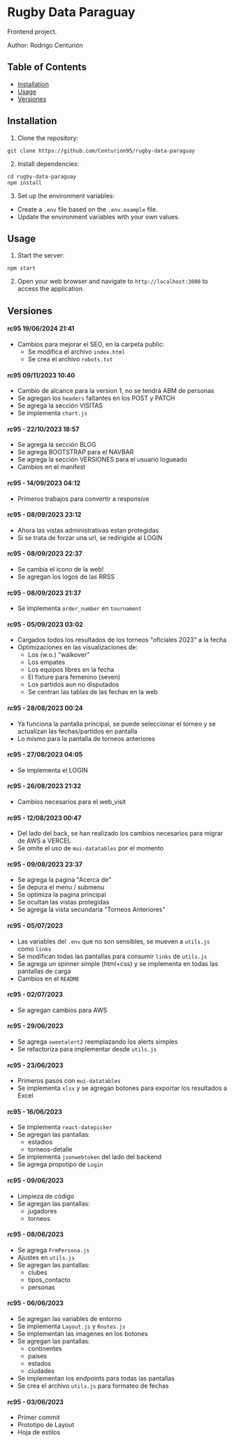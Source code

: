 # Rugby Data Paraguay

Frontend project.

Author: Rodrigo Centurión

## Table of Contents

- [Installation](#installation)
- [Usage](#usage)
- [Versiones](#versiones)

## Installation

1. Clone the repository:
```
git clone https://github.com/Centurion95/rugby-data-paraguay
```

2. Install dependencies:
```
cd rugby-data-paraguay
npm install
```

3. Set up the environment variables:
- Create a `.env` file based on the `.env.example` file.
- Update the environment variables with your own values.

## Usage

1. Start the server:
```
npm start
```

2. Open your web browser and navigate to `http://localhost:3000` to access the application.

## Versiones

#### rc95 19/06/2024 21:41
- Cambios para mejorar el SEO, en la carpeta public:
  - Se modifica el archivo `index.html`
  - Se crea el archivo `robots.txt` 

#### rc95 09/11/2023 10:40 
- Cambio de alcance para la version 1, no se tendrá ABM de personas
- Se agregan los `headers` faltantes en los POST y PATCH
- Se agrega la sección VISITAS
- Se implementa `chart.js`

#### rc95 - 22/10/2023 18:57
- Se agrega la sección BLOG
- Se agrega BOOTSTRAP para el NAVBAR
- Se agrega la sección VERSIONES para el usuario logueado
- Cambios en el manifest

#### rc95 - 14/09/2023 04:12
- Primeros trabajos para convertir a responsive

#### rc95 - 08/09/2023 23:12
- Ahora las vistas administrativas estan protegidas
- Si se trata de forzar una url, se redirigide al LOGIN

#### rc95 - 08/09/2023 22:37
- Se cambia el icono de la web!
- Se agregan los logos de las RRSS 

#### rc95 - 08/09/2023 21:37
- Se implementa `order_number` en `tournament`

#### rc95 - 05/09/2023 03:02
- Cargados todos los resultados de los torneos "oficiales 2023" a la fecha
- Optimizaciones en las visualizaciones de:
  - Los (w.o.) "walkover"
  - Los empates
  - Los equipos libres en la fecha
  - El fixture para femenino (seven)
  - Los partidos aun no disputados
  - Se centran las tablas de las fechas en la web

#### rc95 - 28/08/2023 00:24
- Ya funciona la pantalla principal, se puede seleccionar el torneo y se actualizan las fechas/partidos en pantalla
- Lo mismo para la pantalla de torneos anteriores

#### rc95 - 27/08/2023 04:05
- Se implementa el LOGIN

#### rc95 - 26/08/2023 21:32
- Cambios necesarios para el web_visit

#### rc95 - 12/08/2023 00:47
- Del lado del back, se han realizado los cambios necesarios para migrar de AWS a VERCEL
- Se omite el uso de `mui-datatables` por el momento

#### rc95 - 09/08/2023 23:37
- Se agrega la pagina "Acerca de"
- Se depura el menu / submenu
- Se optimiza la pagina principal
- Se ocultan las vistas protegidas
- Se agrega la vista secundaria "Torneos Anteriores"

#### rc95 - 05/07/2023
- Las variables del `.env` que no son sensibles, se mueven a `utils.js` como `links`
- Se modifican todas las pantallas para consumir `links` de `utils.js`
- Se agrega un spinner simple (html+css) y se implementa en todas las pantallas de carga
- Cambios en el `README`

#### rc95 - 02/07/2023
- Se agregan cambios para AWS

#### rc95 - 29/06/2023
- Se agrega `sweetalert2` reemplazando los alerts simples
- Se refactoriza para implementar desde `utils.js`

#### rc95 - 23/06/2023
- Primeros pasos con `mui-datatables`
- Se implementa `xlsx` y se agregan botones para exportar los resultados a Excel

#### rc95 - 16/06/2023
- Se implementa `react-datepicker`
- Se agregan las pantallas:
  - estadios
  - torneos-detalle
- Se implementa `jsonwebtoken` del lado del backend
- Se agrega propotipo de `Login`

#### rc95 - 09/06/2023
- Limpieza de código
- Se agregan las pantallas:
  - jugadores
  - torneos

#### rc95 - 08/06/2023
- Se agrega `FrmPersona.js`
- Ajustes en `utils.js`
- Se agregan las pantallas:
  - clubes
  - tipos_contacto
  - personas

#### rc95 - 06/06/2023
- Se agregan las variables de entorno
- Se implementa `Layout.js` y `Routes.js`
- Se implementan las imagenes en los botones
- Se agregan las pantallas:
  - continentes
  - paises
  - estados
  - ciudades
- Se implementan los endpoints para todas las pantallas
- Se crea el archivo `utils.js` para formateo de fechas

#### rc95 - 03/06/2023
- Primer commit
- Prototipo de Layout
- Hoja de estilos